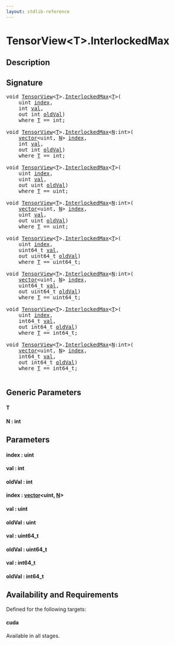 ```yaml
---
layout: stdlib-reference
---
```


# TensorView\<T\>\.InterlockedMax

## Description





## Signature 

<pre>
<span class="code_keyword">void</span> <a href="index.html" class="code_type">TensorView</a>&lt;<a href="interlockedmax-0b.html#typeparam-T" class="code_type">T</a>&gt;.<a href="interlockedmax-0b.html">InterlockedMax</a>&lt;<a href="interlockedmax-0b.html#typeparam-T" class="code_type">T</a>&gt;(
    <span class="code_keyword">uint</span> <a href="interlockedmax-0b.html#decl-index" class="code_param">index</a>,
    <span class="code_keyword">int</span> <a href="interlockedmax-0b.html#decl-val" class="code_param">val</a>,
    <span class="code_keyword">out</span> <span class="code_keyword">int</span> <a href="interlockedmax-0b.html#decl-oldVal" class="code_param">oldVal</a>)
    <span class='code_keyword'>where</span> <a href="interlockedmax-0b.html#typeparam-T" class="code_type">T</a> == <span class="code_keyword">int</span>;

<span class="code_keyword">void</span> <a href="index.html" class="code_type">TensorView</a>&lt;<a href="interlockedmax-0b.html#typeparam-T" class="code_type">T</a>&gt;.<a href="interlockedmax-0b.html">InterlockedMax</a>&lt;<a href="interlockedmax-0b.html#decl-N" class="code_var">N</a>:<span class="code_keyword">int</span>&gt;(
    <a href="../vector/index.html" class="code_type">vector</a>&lt;<span class="code_keyword">uint</span>, <a href="interlockedmax-0b.html#decl-N" class="code_var">N</a>&gt; <a href="interlockedmax-0b.html#decl-index" class="code_param">index</a>,
    <span class="code_keyword">int</span> <a href="interlockedmax-0b.html#decl-val" class="code_param">val</a>,
    <span class="code_keyword">out</span> <span class="code_keyword">int</span> <a href="interlockedmax-0b.html#decl-oldVal" class="code_param">oldVal</a>)
    <span class='code_keyword'>where</span> <a href="interlockedmax-0b.html#typeparam-T" class="code_type">T</a> == <span class="code_keyword">int</span>;

<span class="code_keyword">void</span> <a href="index.html" class="code_type">TensorView</a>&lt;<a href="interlockedmax-0b.html#typeparam-T" class="code_type">T</a>&gt;.<a href="interlockedmax-0b.html">InterlockedMax</a>&lt;<a href="interlockedmax-0b.html#typeparam-T" class="code_type">T</a>&gt;(
    <span class="code_keyword">uint</span> <a href="interlockedmax-0b.html#decl-index" class="code_param">index</a>,
    <span class="code_keyword">uint</span> <a href="interlockedmax-0b.html#decl-val" class="code_param">val</a>,
    <span class="code_keyword">out</span> <span class="code_keyword">uint</span> <a href="interlockedmax-0b.html#decl-oldVal" class="code_param">oldVal</a>)
    <span class='code_keyword'>where</span> <a href="interlockedmax-0b.html#typeparam-T" class="code_type">T</a> == <span class="code_keyword">uint</span>;

<span class="code_keyword">void</span> <a href="index.html" class="code_type">TensorView</a>&lt;<a href="interlockedmax-0b.html#typeparam-T" class="code_type">T</a>&gt;.<a href="interlockedmax-0b.html">InterlockedMax</a>&lt;<a href="interlockedmax-0b.html#decl-N" class="code_var">N</a>:<span class="code_keyword">int</span>&gt;(
    <a href="../vector/index.html" class="code_type">vector</a>&lt;<span class="code_keyword">uint</span>, <a href="interlockedmax-0b.html#decl-N" class="code_var">N</a>&gt; <a href="interlockedmax-0b.html#decl-index" class="code_param">index</a>,
    <span class="code_keyword">uint</span> <a href="interlockedmax-0b.html#decl-val" class="code_param">val</a>,
    <span class="code_keyword">out</span> <span class="code_keyword">uint</span> <a href="interlockedmax-0b.html#decl-oldVal" class="code_param">oldVal</a>)
    <span class='code_keyword'>where</span> <a href="interlockedmax-0b.html#typeparam-T" class="code_type">T</a> == <span class="code_keyword">uint</span>;

<span class="code_keyword">void</span> <a href="index.html" class="code_type">TensorView</a>&lt;<a href="interlockedmax-0b.html#typeparam-T" class="code_type">T</a>&gt;.<a href="interlockedmax-0b.html">InterlockedMax</a>&lt;<a href="interlockedmax-0b.html#typeparam-T" class="code_type">T</a>&gt;(
    <span class="code_keyword">uint</span> <a href="interlockedmax-0b.html#decl-index" class="code_param">index</a>,
    uint64_t <a href="interlockedmax-0b.html#decl-val" class="code_param">val</a>,
    <span class="code_keyword">out</span> uint64_t <a href="interlockedmax-0b.html#decl-oldVal" class="code_param">oldVal</a>)
    <span class='code_keyword'>where</span> <a href="interlockedmax-0b.html#typeparam-T" class="code_type">T</a> == uint64_t;

<span class="code_keyword">void</span> <a href="index.html" class="code_type">TensorView</a>&lt;<a href="interlockedmax-0b.html#typeparam-T" class="code_type">T</a>&gt;.<a href="interlockedmax-0b.html">InterlockedMax</a>&lt;<a href="interlockedmax-0b.html#decl-N" class="code_var">N</a>:<span class="code_keyword">int</span>&gt;(
    <a href="../vector/index.html" class="code_type">vector</a>&lt;<span class="code_keyword">uint</span>, <a href="interlockedmax-0b.html#decl-N" class="code_var">N</a>&gt; <a href="interlockedmax-0b.html#decl-index" class="code_param">index</a>,
    uint64_t <a href="interlockedmax-0b.html#decl-val" class="code_param">val</a>,
    <span class="code_keyword">out</span> uint64_t <a href="interlockedmax-0b.html#decl-oldVal" class="code_param">oldVal</a>)
    <span class='code_keyword'>where</span> <a href="interlockedmax-0b.html#typeparam-T" class="code_type">T</a> == uint64_t;

<span class="code_keyword">void</span> <a href="index.html" class="code_type">TensorView</a>&lt;<a href="interlockedmax-0b.html#typeparam-T" class="code_type">T</a>&gt;.<a href="interlockedmax-0b.html">InterlockedMax</a>&lt;<a href="interlockedmax-0b.html#typeparam-T" class="code_type">T</a>&gt;(
    <span class="code_keyword">uint</span> <a href="interlockedmax-0b.html#decl-index" class="code_param">index</a>,
    int64_t <a href="interlockedmax-0b.html#decl-val" class="code_param">val</a>,
    <span class="code_keyword">out</span> int64_t <a href="interlockedmax-0b.html#decl-oldVal" class="code_param">oldVal</a>)
    <span class='code_keyword'>where</span> <a href="interlockedmax-0b.html#typeparam-T" class="code_type">T</a> == int64_t;

<span class="code_keyword">void</span> <a href="index.html" class="code_type">TensorView</a>&lt;<a href="interlockedmax-0b.html#typeparam-T" class="code_type">T</a>&gt;.<a href="interlockedmax-0b.html">InterlockedMax</a>&lt;<a href="interlockedmax-0b.html#decl-N" class="code_var">N</a>:<span class="code_keyword">int</span>&gt;(
    <a href="../vector/index.html" class="code_type">vector</a>&lt;<span class="code_keyword">uint</span>, <a href="interlockedmax-0b.html#decl-N" class="code_var">N</a>&gt; <a href="interlockedmax-0b.html#decl-index" class="code_param">index</a>,
    int64_t <a href="interlockedmax-0b.html#decl-val" class="code_param">val</a>,
    <span class="code_keyword">out</span> int64_t <a href="interlockedmax-0b.html#decl-oldVal" class="code_param">oldVal</a>)
    <span class='code_keyword'>where</span> <a href="interlockedmax-0b.html#typeparam-T" class="code_type">T</a> == int64_t;

</pre>

## Generic Parameters

####  <a id="typeparam-T"></a>T
####  <a id="decl-N"></a>N  : int

## Parameters

####  <a id="decl-index"></a>index  : uint
####  <a id="decl-val"></a>val  : int
####  <a id="decl-oldVal"></a>oldVal  : int
####  <a id="decl-index"></a>index  : [vector](../vector/index.html)\<uint, [N](../vector/index.html#decl-N)\>
####  <a id="decl-val"></a>val  : uint
####  <a id="decl-oldVal"></a>oldVal  : uint
####  <a id="decl-val"></a>val  : uint64\_t
####  <a id="decl-oldVal"></a>oldVal  : uint64\_t
####  <a id="decl-val"></a>val  : int64\_t
####  <a id="decl-oldVal"></a>oldVal  : int64\_t

## Availability and Requirements

Defined for the following targets:

#### cuda
Available in all stages.




